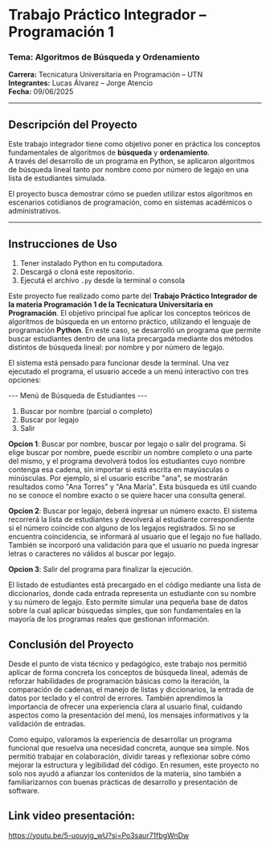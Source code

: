 # Trabajo Práctico Integrador – Programación 1

### Tema: Algoritmos de Búsqueda y Ordenamiento  
**Carrera:** Tecnicatura Universitaria en Programación – UTN  
**Integrantes:** Lucas Álvarez – Jorge Atencio  
**Fecha:** 09/06/2025  

---

## Descripción del Proyecto

Este trabajo integrador tiene como objetivo poner en práctica los conceptos fundamentales de algoritmos de **búsqueda** y **ordenamiento**.  
A través del desarrollo de un programa en Python, se aplicaron algoritmos de búsqueda lineal tanto por nombre como por número de legajo en una lista de estudiantes simulada.

El proyecto busca demostrar cómo se pueden utilizar estos algoritmos en escenarios cotidianos de programación, como en sistemas académicos o administrativos.

---
## Instrucciones de Uso

1. Tener instalado Python en tu computadora.
2. Descargá o cloná este repositorio.
3. Ejecutá el archivo `.py` desde la terminal o consola

Este proyecto fue realizado como parte del **Trabajo Práctico Integrador de la materia Programación 1 de la Tecnicatura Universitaria en Programación**. El objetivo principal fue aplicar los conceptos teóricos de algoritmos de búsqueda en un entorno práctico, utilizando el lenguaje de programación **Python**. En este caso, se desarrolló un programa que permite buscar estudiantes dentro de una lista precargada mediante dos métodos distintos de búsqueda lineal: por nombre y por número de legajo.

El sistema está pensado para funcionar desde la terminal. Una vez ejecutado el programa, el usuario accede a un menú interactivo con tres opciones: 

--- Menú de Búsqueda de Estudiantes ---
1. Buscar por nombre (parcial o completo)
2. Buscar por legajo
3. Salir

**Opcion 1**: Buscar por nombre, buscar por legajo o salir del programa. Si elige buscar por nombre, puede escribir un nombre completo o una parte del mismo, y el programa devolverá todos los estudiantes cuyo nombre contenga esa cadena, sin importar si está escrita en mayúsculas o minúsculas. Por ejemplo, si el usuario escribe "ana", se mostrarán resultados como "Ana Torres" y "Ana María". Esta búsqueda es útil cuando no se conoce el nombre exacto o se quiere hacer una consulta general.

**Opcion 2**: Buscar por legajo, deberá ingresar un número exacto. El sistema recorrerá la lista de estudiantes y devolverá al estudiante correspondiente si el número coincide con alguno de los legajos registrados. Si no se encuentra coincidencia, se informará al usuario que el legajo no fue hallado. También se incorporó una validación para que el usuario no pueda ingresar letras o caracteres no válidos al buscar por legajo.

**Opcion 3**: Salir del programa para finalizar la ejecución.

El listado de estudiantes está precargado en el código mediante una lista de diccionarios, donde cada entrada representa un estudiante con su nombre y su número de legajo. Esto permite simular una pequeña base de datos sobre la cual aplicar búsquedas simples, que son fundamentales en la mayoría de los programas reales que gestionan información.


## Conclusión del Proyecto

Desde el punto de vista técnico y pedagógico, este trabajo nos permitió aplicar de forma concreta los conceptos de búsqueda lineal, además de reforzar habilidades de programación básicas como la iteración, la comparación de cadenas, el manejo de listas y diccionarios, la entrada de datos por teclado y el control de errores. También aprendimos la importancia de ofrecer una experiencia clara al usuario final, cuidando aspectos como la presentación del menú, los mensajes informativos y la validación de entradas.

Como equipo, valoramos la experiencia de desarrollar un programa funcional que resuelva una necesidad concreta, aunque sea simple. Nos permitió trabajar en colaboración, dividir tareas y reflexionar sobre cómo mejorar la estructura y legibilidad del código. En resumen, este proyecto no solo nos ayudó a afianzar los contenidos de la materia, sino también a familiarizarnos con buenas prácticas de desarrollo y presentación de software.



## Link video presentación:
https://youtu.be/5-uouyjg_wU?si=Po3saur71fbgWnDw
